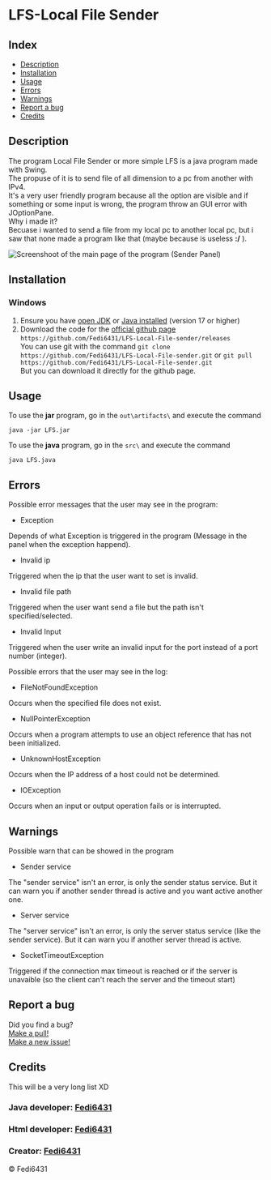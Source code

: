 # LFS-Local File Sender

## Index

*   [Description](#description)
*   [Installation](#installation)
*   [Usage](#usage)
*   [Errors](#errors)
*   [Warnings](#warnings)
*   [Report a bug](#bug-report)
*   [Credits](#credits)

## Description

The program Local File Sender or more simple LFS is a java program made with Swing.  
The propuse of it is to send file of all dimension to a pc from another with IPv4.  
It's a very user friendly program because all the option are visible and if something or some input is wrong, the program throw an GUI error with JOptionPane.  
Why i made it?  
Becuase i wanted to send a file from my local pc to another local pc, but i saw that none made a program like that (maybe because is useless **:/** ).

![Screenshoot of the main page of the program (Sender Panel)](images/SenderPanel.png)

## Installation

### Windows

1.  Ensure you have [open JDK](https://openjdk.org/projects/jdk/17/) or [Java installed](https://www.oracle.com/java/technologies/javase/jdk17-archive-downloads.html) (version 17 or higher)
2.  Download the code for the [official github page](https://github.com/Fedi6431/LFS-Local-File-sender/releases) `https://github.com/Fedi6431/LFS-Local-File-sender/releases`  
    You can use git with the command `git clone https://github.com/Fedi6431/LFS-Local-File-sender.git` or `git pull https://github.com/Fedi6431/LFS-Local-File-sender.git`  
    But you can download it directly for the github page.  
    

## Usage

To use the **jar** program, go in the `out\artifacts\` and execute the command

`java -jar LFS.jar`  

To use the **java** program, go in the `src\` and execute the command

`java LFS.java`

## Errors

Possible error messages that the user may see in the program:

*   Exception

Depends of what Exception is triggered in the program (Message in the panel when the exception happend).

*   Invalid ip

Triggered when the ip that the user want to set is invalid.

*   Invalid file path

Triggered when the user want send a file but the path isn't specified/selected.

*   Invalid Input

Triggered when the user write an invalid input for the port instead of a port number (integer).

Possible errors that the user may see in the log:

*   FileNotFoundException

Occurs when the specified file does not exist.

*   NullPointerException

Occurs when a program attempts to use an object reference that has not been initialized.

*   UnknownHostException

Occurs when the IP address of a host could not be determined.

*   IOException

Occurs when an input or output operation fails or is interrupted.

## Warnings

Possible warn that can be showed in the program

*   Sender service

The "sender service" isn't an error, is only the sender status service. But it can warn you if another sender thread is active and you want active another one.

*   Server service

The "server service" isn't an error, is only the server status service (like the sender service). But it can warn you if another server thread is active.

*   SocketTimeoutException

Triggered if the connection max timeout is reached or if the server is unavaible (so the client can't reach the server and the timeout start)

## Report a bug

Did you find a bug?  
[Make a pull!](https://github.com/Fedi6431/LFS-Local-File-sender/pulls)  
[Make a new issue!](https://github.com/Fedi6431/LFS-Local-File-sender/issues)

## Credits

This will be a very long list XD

### Java developer: [Fedi6431](https://github.com/Fedi6431)

### Html developer: [Fedi6431](https://github.com/Fedi6431)

### Creator: [Fedi6431](https://github.com/Fedi6431)

© Fedi6431
